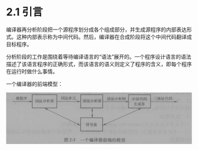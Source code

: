 # 2.1 引言
编译器再分析阶段把一个源程序划分成各个组成部分，并生成源程序的内部表达形式。这种内部表示称为中间代码。然后，编译器在合成阶段将这个中间代码翻译成目标程序。

分析阶段的工作是围绕着等待编译语言的“语法”展开的。一个程序设计语言的语法描述了该语言程序的正确形式，而该语言的语义则定义了程序的含义，即每个程序在运行时做什么事情。

一个编译器的前端模型：

![](2-3.png )